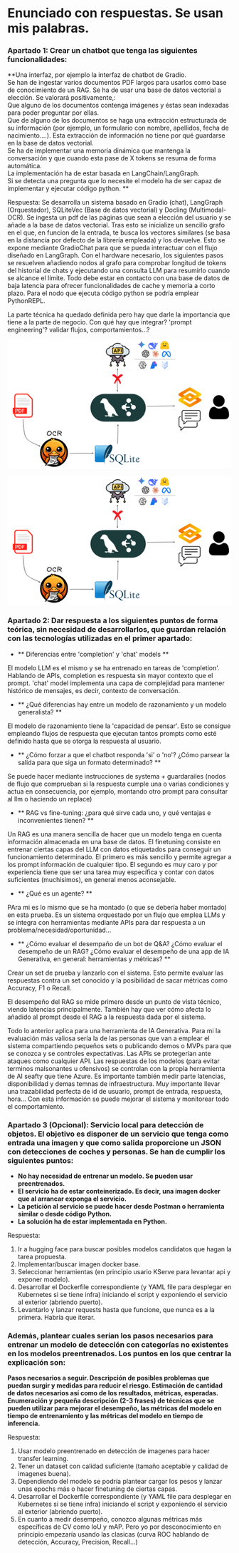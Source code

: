 # Enunciado con respuestas. Se usan mis palabras.

### Apartado 1: Crear un chatbot que tenga las siguientes funcionalidades:

**Una interfaz, por ejemplo la interfaz de chatbot de Gradio.  
Se han de ingestar varios documentos PDF largos para usarlos como base de conocimiento de un RAG. Se ha de usar una base de datos vectorial a elección. Se valorará positivamente,:  
Que alguno de los documentos contenga imágenes y éstas sean indexadas para poder preguntar por ellas.  
Que de alguno de los documentos se haga una extracción estructurada de su información (por ejemplo, un formulario con nombre, apellidos, fecha de nacimiento....). Esta extracción de información no tiene por qué guardarse en la base de datos vectorial.  
Se ha de implementar una memoria dinámica que mantenga la conversación y que cuando esta pase de X tokens se resuma de forma automática.  
La implementación ha de estar basada en LangChain/LangGraph.  
Si se detecta una pregunta que lo necesite el modelo ha de ser capaz de implementar y ejecutar código python. ** 


Respuesta:
Se desarrolla un sistema basado en Gradio (chat), LangGraph (Orquestador), SQLiteVec (Base de datos vectorial) y Docling (Multimodal-OCR). Se ingesta un pdf de las páginas que sean a elección del usuario y se añade a la base de datos vectorial. Tras esto se inicialize un sencillo grafo en el que, en funcion de la entrada, te busca los vectores similares (se basa en la distancia por defecto de la librería empleada) y los devuelve. Esto se expone mediante GradioChat para que se pueda interactuar con el flujo diseñado en LangGraph. 
Con el hardware necesario, los siguientes pasos se resuelven añadiendo nodos al grafo para comprobar longitud de tokens del historial de chats y ejecutando una consulta LLM para resumirlo cuando se alcance el límite. Todo debe estar en contacto con una base de datos de baja latencia para ofrecer funcionalidades de cache y memoria a corto plazo. Para el nodo que ejecuta código python se podría emplear PythonREPL. 

La parte técnica ha quedado definida pero hay que darle la importancia que tiene a la parte de negocio. Con qué hay que integrar? 'prompt engineering'? validar flujos, comportamientos...?

![Esquema solución propuesta](/images/schema.png)


![Esquema solución propuesta en Azure con más tiempo y recursos](/images/schema.png)

### Apartado 2: Dar respuesta a los siguientes puntos de forma teórica, sin necesidad de desarrollarlos, que guardan relación con las tecnologías utilizadas en el primer apartado:

- ** Diferencias entre 'completion' y 'chat' models ** 

El modelo LLM es el mismo y se ha entrenado en tareas de 'completion'. Hablando de APIs, completion es respuesta sin mayor contexto que el prompt. 'chat' model implementa una capa de complejidad para mantener histórico de mensajes, es decir, contexto de conversación.

- ** ¿Qué diferencias hay entre un modelo de razonamiento y un modelo generalista?  **

El modelo de razonamiento tiene la 'capacidad de pensar'. Esto se consigue empleando flujos de respuesta que ejecutan tantos prompts como esté definido hasta que se otorga la respuesta al usuario. 

- ** ¿Cómo forzar a que el chatbot responda 'si' o 'no'? ¿Cómo parsear la salida para que siga un formato determinado? ** 

Se puede hacer mediante instrucciones de systema + guardarailes (nodos de flujo que comprueban si la respuesta cumple una o varias condiciones y actua en consecuencia, por ejemplo, montando otro prompt para consultar al llm o haciendo un replace)

- ** RAG vs fine-tuning: ¿para qué sirve cada uno, y qué ventajas e inconvenientes tienen?  **

Un RAG es una manera sencilla de hacer que un modelo tenga en cuenta información almacenada en una base de datos. El finetuning consiste en entrenar ciertas capas del LLM con datos etiquetados para conseguir un funcionamiento determinado. El primero es más sencillo y permite agregar a los prompt información de cualquier tipo. El segundo es muy caro y por experiencia tiene que ser una tarea muy específica y contar con datos suficientes (muchisimos), en general menos aconsejable.

- ** ¿Qué es un agente? **

PAra mi es lo mismo que se ha montado (o que se debería haber montado) en esta prueba. Es un sistema orquestado por un flujo que emplea LLMs y se integra con herramientas mediante APIs para dar respuesta a un problema/necesidad/oportunidad... 

- ** ¿Cómo evaluar el desempaño de un bot de Q&A? ¿Cómo evaluar el desempeño de un RAG? ¿Cómo evaluar el desempeño de una app de IA Generativa, en general: herramientas y métricas?  **

Crear un set de prueba y lanzarlo con el sistema. Esto permite evaluar las respuestas contra un set conocido y la posibilidad de sacar métricas como Accuracy, F1 o Recall. 

El desempeño del RAG se mide primero desde un punto de vista técnico, viendo latencias principalmente. También hay que ver cómo afecta lo añadido al prompt desde el RAG a la respuesta dada por el sistema. 

Todo lo anterior aplica para una herramienta de IA Generativa. Para mi la evaluación más valiosa sería la de las personas que van a emplear el sistema compartiendo pequeños sets o publicando demos o MVPs para que se conozca y se controles expectativas. 
Las APIs se protegerían ante ataques como cualquier API. Las respuestas de los modelos (para evitar terminos malsonantes u ofensivos) se controlan con la propia herramienta de AI seafty que tiene Azure. Es importante también medir parte latencias, disponibilidad y demas temnas de infraestructura. Muy importante llevar una trazabilidad perfecta de id de usuario, prompt de entrada, respuesta, hora... Con esta información se puede mejorar el sistema y monitorear todo el comportamiento.

### Apartado 3 (Opcional): Servicio local para detección de objetos. El objetivo es disponer de un servicio que tenga como entrada una imagen y que como salida proporcione un JSON con detecciones de coches y personas. Se han de cumplir los siguientes puntos:

- **No hay necesidad de entrenar un modelo. Se pueden usar preentrenados.**
- **El servicio ha de estar conteinerizado. Es decir, una imagen docker que al arrancar exponga el servicio.**
- **La petición al servicio se puede hacer desde Postman o herramienta similar o desde código Python.**
- **La solución ha de estar implementada en Python.**

Respuesta: 
1. Ir a hugging face para buscar posibles modelos candidatos que hagan la tarea propuesta.
2. Implementar/buscar imagen docker base.
3. Seleccionar herramientas (en principio usario KServe para levantar api y exponer modelo).
4. Desarrollar el Dockerfile correspondiente (y YAML file para desplegar en Kubernetes si se tiene infra) iniciando el script y  exponiendo el servicio al exterior (abriendo puerto).
5. Levantarlo y lanzar requests hasta que funcione, que nunca es a la primera. Habría que iterar.

### Además, plantear cuales serían los pasos necesarios para entrenar un modelo de detección con categorías no existentes en los modelos preentrenados. Los puntos en los que centrar la explicación son:

**Pasos necesarios a seguir.
Descripción de posibles problemas que puedan surgir y medidas para reducir el riesgo.
Estimación de cantidad de datos necesarios así como de los resultados, métricas, esperadas.
Enumeración y pequeña descripción (2-3 frases) de técnicas que se pueden utilizar para mejorar el desempeño, las métricas del modelo en tiempo de entrenamiento y las métricas del modelo en tiempo de inferencia.**

Respuesta: 
1. Usar modelo preentrenado en detección de imagenes para hacer transfer learning. 
2. Tener un dataset con calidad suficiente (tamaño aceptable y calidad de imagenes buena).
3. Dependiendo del modelo se podría plantear cargar los pesos y lanzar unas epochs más o hacer finetuning de ciertas capas.
4. Desarrollar el Dockerfile correspondiente (y YAML file para desplegar en Kubernetes si se tiene infra) iniciando el script y  exponiendo el servicio al exterior (abriendo puerto).
5. En cuanto a medir desempeño, conozco algunas métricas más específicas de CV como IoU y mAP. Pero yo por desconocimiento en principio empezaría usando las clasicas (curva ROC hablando de detección, Accuracy, Precision, Recall...)